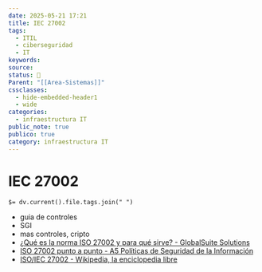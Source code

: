 ```yaml
---
date: 2025-05-21 17:21
title: IEC 27002
tags:
  - ITIL
  - ciberseguridad
  - IT
keywords: 
source: 
status: 📌
Parent: "[[Area-Sistemas]]"
cssclasses:
  - hide-embedded-header1
  - wide
categories:
  - infraestructura IT
public_note: true
publico: true
category: infraestructura IT
---
```

# IEC 27002
`$= dv.current().file.tags.join(" ")`

- guia de controles
- SGI 
- mas controles, cripto
- [¿Qué es la norma ISO 27002 y para qué sirve? - GlobalSuite Solutions](https://globalsuitesolutions.com/es/que-es-la-norma-iso-27002-y-para-que-sirve/) 
- [ISO 27002 punto a punto - A5 Políticas de Seguridad de la Información](https://www.normaiso27001.es/a5-politicas-de-seguridad-de-la-informacion/) 
- [ISO/IEC 27002 - Wikipedia, la enciclopedia libre](https://es.wikipedia.org/wiki/ISO/IEC_27002) 